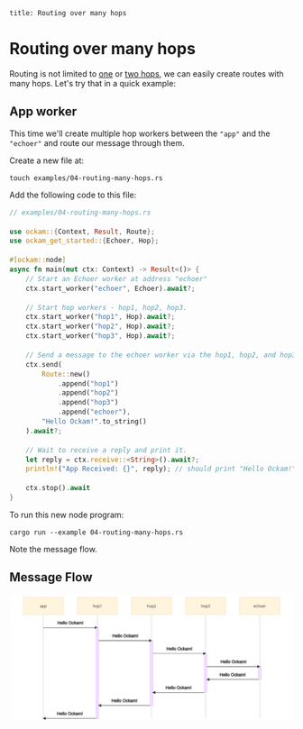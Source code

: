 ```
title: Routing over many hops
```

# Routing over many hops

Routing is not limited to [one](../02-worker) or [two hops](../03-routing),
we can easily create routes with many hops. Let's try that in a quick example:

## App worker

This time we'll create multiple hop workers between the `"app"` and
the `"echoer"` and route our message through them.

Create a new file at:

```
touch examples/04-routing-many-hops.rs
```

Add the following code to this file:

```rust
// examples/04-routing-many-hops.rs

use ockam::{Context, Result, Route};
use ockam_get_started::{Echoer, Hop};

#[ockam::node]
async fn main(mut ctx: Context) -> Result<()> {
    // Start an Echoer worker at address "echoer"
    ctx.start_worker("echoer", Echoer).await?;

    // Start hop workers - hop1, hop2, hop3.
    ctx.start_worker("hop1", Hop).await?;
    ctx.start_worker("hop2", Hop).await?;
    ctx.start_worker("hop3", Hop).await?;

    // Send a message to the echoer worker via the hop1, hop2, and hop3
    ctx.send(
        Route::new()
            .append("hop1")
            .append("hop2")
            .append("hop3")
            .append("echoer"),
        "Hello Ockam!".to_string()
    ).await?;

    // Wait to receive a reply and print it.
    let reply = ctx.receive::<String>().await?;
    println!("App Received: {}", reply); // should print "Hello Ockam!"

    ctx.stop().await
}
```

To run this new node program:

```
cargo run --example 04-routing-many-hops.rs
```

Note the message flow.

## Message Flow

![](./sequence.svg)

<div style="display: none; visibility: hidden;">
<hr><b>Next:</b> <a href="../05-secure-channel">05. Secure Channel</a>
</div>
